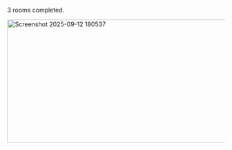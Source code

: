 3 rooms completed.

<img width="648" height="285" alt="Screenshot 2025-09-12 180537" src="https://github.com/user-attachments/assets/fc8368ff-e40b-47cd-a63d-ce584c3d40fd" />
